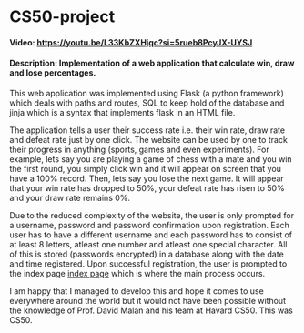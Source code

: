 # **CS50-project**
#### Video: https://youtu.be/L33KbZXHjqc?si=5rueb8PcyJX-UYSJ
#### Description: Implementation of a web application that calculate win, draw and lose percentages.

This web application was implemented using Flask (a python framework) which deals with paths and routes, SQL to keep hold of the database and jinja which is a syntax that implements flask in an HTML file.

The application tells a user their success rate i.e. their win rate, draw rate and defeat rate just by one click. The website can be used by one to track their progress in anything (sports, games and even experiments). For example, lets say you are playing a game of chess with a mate and you win the first round, you simply click win and it will appear on screen that you have a 100% record. Then, lets say you lose the next game. It will appear that your win rate has dropped to 50%, your defeat rate has risen to 50% and your draw rate remains 0%.

Due to the reduced complexity of the website, the user is only prompted for a username, password and password confirmation upon registration. Each user has to have a different username and each password has to consist of at least 8 letters, atleast one number and atleast one special character. All of this is stored (passwords encrypted) in a database along with the date and time registered. Upon successful registration, the user is prompted to the index page [index page](https://super-trout-v457j69prxpf4q6-5000.app.github.dev/) which is where the main process occurs.

I am happy that I managed to develop this and hope it comes to use everywhere around the world but it would not have been possible without the knowledge of Prof. David Malan and his team at Havard CS50. This was CS50.

